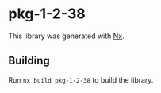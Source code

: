 # pkg-1-2-38

This library was generated with [Nx](https://nx.dev).

## Building

Run `nx build pkg-1-2-38` to build the library.
